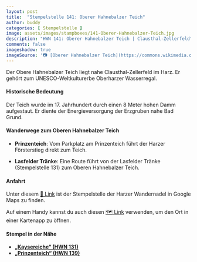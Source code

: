 ```yaml
---
layout: post
title:  "Stempelstelle 141: Oberer Hahnebalzer Teich"
author: buddy
categories: [ Stempelstelle ]
image: assets/images/stampboxes/141-Oberer-Hahnebalzer-Teich.jpg
description: "HWN 141: Oberer Hahnebalzer Teich | Clausthal-Zellerfeld"
comments: false
imageshadow: true
imageSource: '📷 [Oberer Hahnebalzer Teich](https://commons.wikimedia.org/wiki/File:Oberer_Hahnebalzer_Teich.jpg) von <a href="//commons.wikimedia.org/wiki/User:FB1969" title="User:FB1969">FB1969</a> unter Lizenz [CC BY-SA 4.0](https://creativecommons.org/licenses/by-sa/4.0)'
---
```


Der Obere Hahnebalzer Teich liegt nahe Clausthal-Zellerfeld im Harz. Er gehört zum UNESCO-Weltkulturerbe Oberharzer Wasserregal. 

#### Historische Bedeutung

Der Teich wurde im 17. Jahrhundert durch einen 8 Meter hohen Damm aufgestaut. Er diente der Energieversorgung der Erzgruben nahe Bad Grund. 

#### Wanderwege zum Oberen Hahnebalzer Teich

- **Prinzenteich**: Vom Parkplatz am Prinzenteich führt der Harzer Försterstieg direkt zum Teich. 

- **Lasfelder Tränke**: Eine Route führt von der Lasfelder Tränke (Stempelstelle 131) zum Oberen Hahnebalzer Teich. 

#### Anfahrt

Unter diesem [📍 Link](https://www.google.com/maps/dir/?api=1&origin=&destination=51.784750%2C%2010.286183) ist der Stempelstelle der Harzer Wandernadel in Google Maps zu finden.

<div class="android-only">
  Auf einem Handy kannst du auch diesen 
  <a href="geo:51.784750,10.286183">🗺️ Link</a> 
  verwenden, um den Ort in einer Kartenapp zu öffnen.
  <p></p>
</div>

#### Stempel in der Nähe

- [**„Kaysereiche“ (HWN 131)**](/stempelstelle-131-kaysereiche-schutzhuette)
- [**„Prinzenteich“ (HWN 139)**](/stempelstelle-139-kuckholzklippe)
